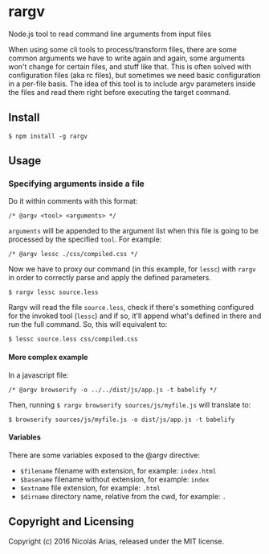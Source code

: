# rargv
Node.js tool to read command line arguments from input files

When using some cli tools to process/transform files, there are some common arguments we have to write again and again, some arguments won't change for certain files, and stuff like that.
This is often solved with configuration files (aka rc files), but sometimes we need basic configuration in a per-file basis.
The idea of this tool is to include argv parameters inside the files and read them right before executing the target command.

## Install
```
$ npm install -g rargv
```

## Usage

### Specifying arguments inside a file
Do it within comments with this format:
```
/* @argv <tool> <arguments> */
```
`arguments` will be appended to the argument list when this file is going to be processed by the specified `tool`.
For example:
```
/* @argv lessc ./css/compiled.css */
```

Now we have to proxy our command (in this example, for `lessc`) with `rargv` in order to correctly parse and apply the defined parameters.
```
$ rargv lessc source.less
```
Rargv will read the file `source.less`, check if there's something configured for the invoked tool (`lessc`) and if so, it'll append what's defined in there and run the full command. So, this will equivalent to:
```
$ lessc source.less css/compiled.css
```

#### More complex example
In a javascript file:
```
/* @argv browserify -o ../../dist/js/app.js -t babelify */
```
Then, running `$ rargv browserify sources/js/myfile.js` will translate to:
```
$ browserify sources/js/myfile.js -o dist/js/app.js -t babelify
```

#### Variables
There are some variables exposed to the @argv directive:

* `$filename` filename with extension, for example: `index.html`
* `$basename` filename without extension, for example: `index`
* `$extname` file extension, for example: `.html`
* `$dirname` directory name, relative from the cwd, for example: `.`

## Copyright and Licensing

Copyright (c) 2016 Nicolás Arias, released under the MIT license.
